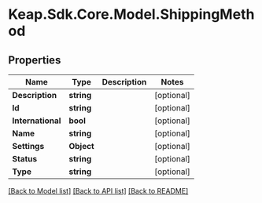 # Keap.Sdk.Core.Model.ShippingMethod

## Properties

Name | Type | Description | Notes
------------ | ------------- | ------------- | -------------
**Description** | **string** |  | [optional] 
**Id** | **string** |  | [optional] 
**International** | **bool** |  | [optional] 
**Name** | **string** |  | [optional] 
**Settings** | **Object** |  | [optional] 
**Status** | **string** |  | [optional] 
**Type** | **string** |  | [optional] 

[[Back to Model list]](../README.md#documentation-for-models) [[Back to API list]](../README.md#documentation-for-api-endpoints) [[Back to README]](../README.md)

